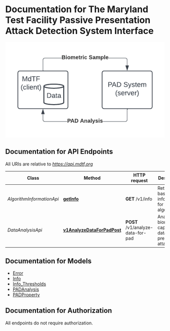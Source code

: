 # Documentation for The Maryland Test Facility Passive Presentation Attack Detection System Interface

<a name="documentation-for-api-endpoints"></a>

![Passive PAD](PAD%20API%20Diagrams%20-%20Passive.png)

## Documentation for API Endpoints

All URIs are relative to *https://api.mdtf.org*

| Class | Method | HTTP request | Description |
|------------ | ------------- | ------------- | -------------|
| *AlgorithmInformationApi* | [**getInfo**](Apis/AlgorithmInformationApi.md#getinfo) | **GET** /v1/info | Returns basic information for the algorithm. |
| *DataAnalysisApi* | [**v1AnalyzeDataForPadPost**](Apis/DataAnalysisApi.md#v1analyzedataforpadpost) | **POST** /v1/analyze-data-for-pad | Analyze biometric capture data for a presentation attack. |


<a name="documentation-for-models"></a>
## Documentation for Models

 - [Error](./Models/Error.md)
 - [Info](./Models/Info.md)
 - [Info_Thresholds](./Models/Info_Thresholds.md)
 - [PADAnalysis](./Models/PADAnalysis.md)
 - [PADProperty](./Models/PADProperty.md)


<a name="documentation-for-authorization"></a>
## Documentation for Authorization

All endpoints do not require authorization.
